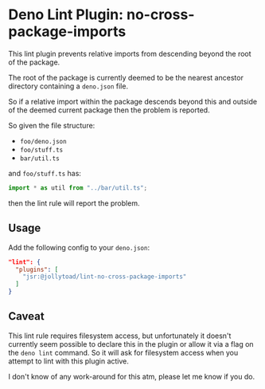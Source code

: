 # Deno Lint Plugin: no-cross-package-imports

This lint plugin prevents relative imports from descending beyond the root of
the package.

The root of the package is currently deemed to be the nearest ancestor directory
containing a `deno.json` file.

So if a relative import within the package descends beyond this and outside of
the deemed current package then the problem is reported.

So given the file structure:

- `foo/deno.json`
- `foo/stuff.ts`
- `bar/util.ts`

and `foo/stuff.ts` has:

```ts
import * as util from "../bar/util.ts";
```

then the lint rule will report the problem.

## Usage

Add the following config to your `deno.json`:

```json
"lint": {
  "plugins": [
    "jsr:@jollytoad/lint-no-cross-package-imports"
  ]
}
```

## Caveat

This lint rule requires filesystem access, but unfortunately it doesn't
currently seem possible to declare this in the plugin or allow it via a flag on
the `deno lint` command. So it will ask for filesystem access when you attempt
to lint with this plugin active.

I don't know of any work-around for this atm, please let me know if you do.
